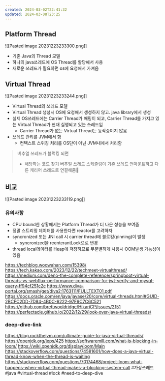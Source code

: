 ```yaml
---
created: 2024-03-02T22:41:32
updated: 2024-03-08T23:25
---
```

## Platform Thread
![[Pasted image 20231223233300.png]]
- 기존 Java의 Thread 모델
- 하나의 java쓰레드에 OS Thread를 할당해서 사용
- 새로운 쓰레드가 필요하면 os에 요청해서 가져옴

## Virtual Thread
![[Pasted image 20231223233244.png]]
- Virtual Thread의 쓰레드 모델
- Virtual Thread 생성시 OS에 요청해서 생성하지 않고. java library에서 생성
- 실제 OS쓰레드에는 Carrier Thread가 매핑이 되고, Carrier Thread를 가지고 있는  Virtual Thread가 현재 실행되고 있는 쓰레드임
	- Carrier Thread가 없는 Virtual Thread는 동작중이지 않음
- 쓰레드 관리를 JVM에서 함
	- 컨텍스트 스위칭 처리를 OS단이 아닌 JVM내에서 처리함

>버추얼 쓰레드가 블럭킹 되면
>- 해당하는 코드 찾기
버추얼 쓰레드 스케줄링이 
기존 쓰레드 언마운트하고
다른 캐리어 쓰레드로 연결해줌

## 비교
![[Pasted image 20231223233119.png]]
### 유의사항
- CPU bound한 상황에서는 Platform Thread가 더 나은 성능을 보여줌
- 정말 스트리밍 데이터를 사용한다면 reactor를 고려하자
- syncronized 또는 JNI call 시  carrier thread에 블로킹(pinning)이 발생
	- syncronized을 reenterantLock으로 변경
- thread local데이터를 Heap에 저장하므로 무분별하게 사용시 OOM발생 가능성이 있음

https://techblog.woowahan.com/15398/
https://tech.kakao.com/2023/12/22/techmeet-virtualthread/
https://medium.com/deno-the-complete-reference/springboot-virtual-threads-vs-webflux-performance-comparison-for-jwt-verify-and-mysql-query-ff94cf251c2c
https://www.diva-portal.org/smash/get/diva2:1763111/FULLTEXT01.pdf
https://docs.oracle.com/en/java/javase/20/core/virtual-threads.html#GUID-2BCFC2DD-7D84-4B0C-9222-97F9C7C6C521
https://github.com/brettwooldridge/HikariCP/issues/2151 
https://perfectacle.github.io/2022/12/29/look-over-java-virtual-threads/

### deep-dive-link
https://blog.rockthejvm.com/ultimate-guide-to-java-virtual-threads/
https://openjdk.org/jeps/425
https://softwaremill.com/what-is-blocking-in-loom/
https://wiki.openjdk.org/display/loom/Main
https://stackoverflow.com/questions/74581601/how-does-a-java-virtual-thread-know-when-the-thread-is-waiting
https://stackoverflow.com/questions/70174468/project-loom-what-happens-when-virtual-thread-makes-a-blocking-system-call
#가상쓰레드
#java
#virtual-thread
#lock
#need-to-deep-dive 